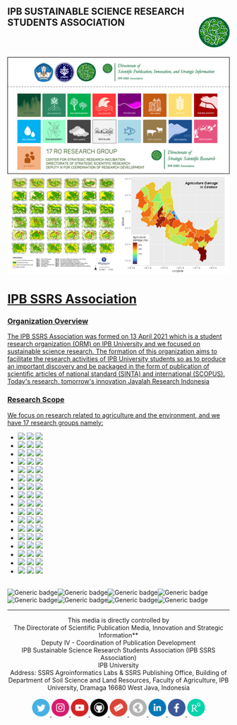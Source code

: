 ## IPB SUSTAINABLE SCIENCE RESEARCH STUDENTS ASSOCIATION <a href="https://ssrs.ipb.ac.id/"><img src="https://github.com/ipbssrs/ipbssrs/blob/693d507fb5bb54c072fa98cbe94a675ad8128b74/figure-depan/Logo2_kecil.png" align="right" width="70" />
<br />
<br />


![logo](https://github.com/ipbssrs/ipbssrs/blob/cdb6e10676bc227677b02ff79f45ec5500517bf3/17%20RO_b.png)
 <a href="https://iopscience.iop.org/article/10.1088/1755-1315/918/1/012011/meta">
  <img src="https://github.com/ipbssrs/ipbssrs/blob/eafa1f3e47d7f4bc30c6d239a0aef5d3762f2f89/figure-depan/Isatrop-peta.png" alt="Vegetation-Map" title="Vegetation Map" width="50%" align="center"/><a href="https://github.com/ipbssrs/RO7-Food"><img src="https://github.com/ipbssrs/ipbssrs/blob/eafa1f3e47d7f4bc30c6d239a0aef5d3762f2f89/figure-depan/agroloss-peta.png" alt="Agriculture-Loss" title="Agriculture Loss" width="50%" align="center"/>

# IPB SSRS Association
### Organization Overview
The IPB SSRS Association was formed on 13  April 2021 which is a student research organization (ORM) on IPB University and we focused on sustainable science research. The formation of this organization aims to facilitate the research activities of IPB University students so as to produce an important discovery and be packaged in the form of publication of scientific articles of national standard (SINTA) and international (SCOPUS). Today's research, tomorrow's innovation Jayalah Research Indonesia

### Research Scope
We focus on research related to agriculture and the environment, and we have 17 research groups namely:
* [![](https://img.shields.io/badge/RO1-Forest-darkgreen?style=for-the-badge)](https://github.com/ipbssrs/RO1-Forest) [![](https://img.shields.io/badge/PROJECT-4-darkgreen?style=for-the-badge)](https://github.com/ipbssrs/RO1-Forest) [![](https://img.shields.io/badge/PUBLICATION-5-darkgreen?style=for-the-badge)](https://github.com/ipbssrs/RO1-Forest)
* [![](https://img.shields.io/badge/RO2-Mangrove_Ecosystem-seagreen?style=for-the-badge)](https://github.com/ipbssrs/RO2-Mangrove)   [![](https://img.shields.io/badge/PROJECT-3-seagreen?style=for-the-badge)](https://github.com/ipbssrs/RO2-Mangrove)  [![](https://img.shields.io/badge/PUBLICATION-5-seagreen?style=for-the-badge)](https://github.com/ipbssrs/RO2-Mangrove)
* [![](https://img.shields.io/badge/RO3-Agroforestry_&_Social_Forestry-green?style=for-the-badge)](https://github.com/ipbssrs/RO3-Agroforestry)   [![](https://img.shields.io/badge/PROJECT-2-green?style=for-the-badge)](https://github.com/ipbssrs/RO3-Agroforestry)   [![](https://img.shields.io/badge/PUBLICATION-2-green?style=for-the-badge)](https://github.com/ipbssrs/RO3-Agroforestry)   
* [![](https://img.shields.io/badge/RO4-Disaster-red?style=for-the-badge)](https://github.com/ipbssrs/RO4-Disaster)   [![](https://img.shields.io/badge/PROJECT-1-red?style=for-the-badge)](https://github.com/ipbssrs/RO4-Disaster)   [![](https://img.shields.io/badge/PUBLICATION-1-red?style=for-the-badge)](https://github.com/ipbssrs/RO4-Disaster)   
* [![](https://img.shields.io/badge/RO5-Peatland_Ecosystem-purple?style=for-the-badge)](https://github.com/ipbssrs/RO5-Peatland)   [![](https://img.shields.io/badge/PROJECT-1-purple?style=for-the-badge)](https://github.com/ipbssrs/RO5-Peatland)   [![](https://img.shields.io/badge/PUBLICATION-1-purple?style=for-the-badge)](https://github.com/ipbssrs/RO5-Peatland)   
* [![](https://img.shields.io/badge/RO6-Urban_Dynamics-darkgoldenrod?style=for-the-badge)](https://github.com/ipbssrs/RO6-Urban)   [![](https://img.shields.io/badge/PROJECT-4-darkgoldenrod?style=for-the-badge)](https://github.com/ipbssrs/RO6-Urban)   [![](https://img.shields.io/badge/PUBLICATION-5-darkgoldenrod?style=for-the-badge)](https://github.com/ipbssrs/RO6-Urban)   
* [![](https://img.shields.io/badge/RO7-Food-gold?style=for-the-badge)](https://github.com/ipbssrs/RO7-Food)   [![](https://img.shields.io/badge/PROJECT-3-gold?style=for-the-badge)](https://github.com/ipbssrs/RO7-Food)   [![](https://img.shields.io/badge/PUBLICATION-4-gold?style=for-the-badge)](https://github.com/ipbssrs/RO7-Food)   
* [![](https://img.shields.io/badge/RO8-Land_&_Sea_Reclamation-darkred?style=for-the-badge)](https://github.com/ipbssrs/RO8-Reclamation)   [![](https://img.shields.io/badge/PROJECT-4-darkred?style=for-the-badge)](https://github.com/ipbssrs/RO8-Reclamation)   [![](https://img.shields.io/badge/PUBLICATION-4-darkred?style=for-the-badge)](https://github.com/ipbssrs/RO8-Reclamation)   
* [![](https://img.shields.io/badge/RO9-Hydrology_&_Limnology-blue?style=for-the-badge)](https://github.com/ipbssrs/RO9-Hydrology)   [![](https://img.shields.io/badge/PROJECT-1-blue?style=for-the-badge)](https://github.com/ipbssrs/RO9-Hydrology)  [![](https://img.shields.io/badge/PUBLICATION-2-blue?style=for-the-badge)](https://github.com/ipbssrs/RO9-Hydrology)
* [![](https://img.shields.io/badge/RO10-Biodiversity-aquamarine?style=for-the-badge)](https://github.com/ipbssrs/RO10-Biodiversity)  [![](https://img.shields.io/badge/PROJECT-2-aquamarine?style=for-the-badge)](https://github.com/ipbssrs/RO10-Biodiversity)  [![](https://img.shields.io/badge/PUBLICATION-1-aquamarine?style=for-the-badge)](https://github.com/ipbssrs/RO10-Biodiversity)  
* [![](https://img.shields.io/badge/RO11-Climate-grey?style=for-the-badge)](https://github.com/ipbssrs/RO11-Climate)  [![](https://img.shields.io/badge/PROJECT-1-grey?style=for-the-badge)](https://github.com/ipbssrs/RO11-Climate)  [![](https://img.shields.io/badge/RO11-Climate-grey?style=for-the-badge)](https://github.com/ipbssrs/RO11-Climate)  
* [![](https://img.shields.io/badge/RO12-Rural_&_Village-darkgrey?style=for-the-badge)](https://github.com/ipbssrs/RO12-Village)  [![](https://img.shields.io/badge/PROJECT-1-darkgrey?style=for-the-badge)](https://github.com/ipbssrs/RO12-Village)  [![](https://img.shields.io/badge/PUBLICATION-1-darkgrey?style=for-the-badge)](https://github.com/ipbssrs/RO12-Village)  
* [![](https://img.shields.io/badge/RO13-Fish_&_Aquaculture-darkturquoise?style=for-the-badge)](https://github.com/ipbssrs/RO13-Fish)  [![](https://img.shields.io/badge/PROJECT-1-darkturquoise?style=for-the-badge)](https://github.com/ipbssrs/RO13-Fish)  [![](https://img.shields.io/badge/PUBLICATION-1-darkturquoise?style=for-the-badge)](https://github.com/ipbssrs/RO13-Fish)  
* [![](https://img.shields.io/badge/RO14-Livestock_&_Pasture-darkkhaki?style=for-the-badge)](https://github.com/ipbssrs/RO14-Livestock)  [![](https://img.shields.io/badge/PROJECT-1-darkkhaki?style=for-the-badge)](https://github.com/ipbssrs/RO14-Livestock)  [![](https://img.shields.io/badge/PUBLICATION-1-darkkhaki?style=for-the-badge)](https://github.com/ipbssrs/RO14-Livestock)  
* [![](https://img.shields.io/badge/RO15-Coastal_&_Marine-darkgrey?style=for-the-badge)](https://github.com/ipbssrs/RO15-Coastal)   [![](https://img.shields.io/badge/PROJECT-1-darkgrey?style=for-the-badge)](https://github.com/ipbssrs/RO15-Coastal)   [![](https://img.shields.io/badge/PUBLICATION-1-darkgrey?style=for-the-badge)](https://github.com/ipbssrs/RO15-Coastal)   
* [![](https://img.shields.io/badge/RO16-Tourism_&_Ecotourism-pink?style=for-the-badge)](https://github.com/ipbssrs/RO16-Tourism)   [![](https://img.shields.io/badge/PROJECT-1-pink?style=for-the-badge)](https://github.com/ipbssrs/RO16-Tourism)   [![](https://img.shields.io/badge/PUBLICATION-1-pink?style=for-the-badge)](https://github.com/ipbssrs/RO16-Tourism)   
* [![](https://img.shields.io/badge/RO17-Society-orange?style=for-the-badge)](https://github.com/ipbssrs/RO17-Society)  [![](https://img.shields.io/badge/PROJECT-1-orange?style=for-the-badge)](https://github.com/ipbssrs/RO17-Society)  [![](https://img.shields.io/badge/PUBLICATION-1-orange?style=for-the-badge)](https://github.com/ipbssrs/RO17-Society)
  
 
<br /> ![Generic badge](https://img.shields.io/badge/RStudio-75AADB?style=for-the-badge&logo=RStudio&logoColor=white)![Generic badge](https://img.shields.io/badge/Colab-F9AB00?style=for-the-badge&logo=googlecolab&color=525252)![Generic badge](https://img.shields.io/badge/Visual_Studio-5C2D91?style=for-the-badge&logo=visual%20studio&logoColor=white)![Generic badge](https://img.shields.io/badge/Spyder%20Ide-FF0000?style=for-the-badge&logo=spyder%20ide&logoColor=white)
<br /> ![Generic badge](https://img.shields.io/badge/R-276DC3?style=for-the-badge&logo=r&logoColor=white)![Generic badge](https://img.shields.io/badge/JavaScript-F7DF1E?style=for-the-badge&logo=javascript&logoColor=black)![Generic badge](https://img.shields.io/badge/Python-14354C?style=for-the-badge&logo=python&logoColor=white)![Generic badge](https://img.shields.io/badge/Markdown-000000?style=for-the-badge&logo=markdown&logoColor=white)
 

________________________________________________________________________________________________________________________________________________________

<p align="center">
 This media is directly controlled by 
 <br /> The Directorate of Scientific Publication Media, Innovation and Strategic Information**
 <br /> Deputy IV - Coordination of Publication Development 
 <br /> IPB Sustainable Science Research Students Association (IPB SSRS Association)
 <br /> IPB University
 <br /> Address: SSRS Agroinformatics Labs & SSRS Publishing Office, Building of Department of Soil Science and Land Resources, Faculty of Agriculture, IPB University, Dramaga 16680 West Java, Indonesia
 <br /> 
 <br /> <a href="https://twitter.com/ipbssrs_assoc">
  <img src="https://github.com/ipbssrs/ipbssrs/blob/9d7075b4b916601af7be6b1a809b79ca3ae9e6c5/logo-media/twitter.png" alt="Twitter" title="Twitter" width="40" height="40" /><a href="https://www.instagram.com/ipbssrs.assoc/">
  <img src="https://github.com/ipbssrs/ipbssrs/blob/9d7075b4b916601af7be6b1a809b79ca3ae9e6c5/logo-media/instagram.png" alt="instagram" title="instagram" width="40" height="40" /><a href="https://www.youtube.com/@ipbssrsassociation254">
  <img src="https://github.com/ipbssrs/ipbssrs/blob/9d7075b4b916601af7be6b1a809b79ca3ae9e6c5/logo-media/youtube.png" alt="youtube" title="youtube" width="40" height="40" /><a href="https://github.com/ipbssrs">
  <img src="https://github.com/ipbssrs/ipbssrs/blob/9d7075b4b916601af7be6b1a809b79ca3ae9e6c5/logo-media/github.png" alt="github" title="github" width="40" height="40" /><a href="ssrs@apps.ipb.ac.id">
  <img src="https://github.com/ipbssrs/ipbssrs/blob/9d7075b4b916601af7be6b1a809b79ca3ae9e6c5/logo-media/mail.png" alt="mail" title="mail" width="40" height="40" /><a href="https://ssrs.ipb.ac.id/">
  <img src="https://github.com/ipbssrs/ipbssrs/blob/9d7075b4b916601af7be6b1a809b79ca3ae9e6c5/logo-media/www.png" alt="website" title="website" width="40" height="40" /><a href="https://www.linkedin.com/company/ipb-sustainable-science-research-students-association/">
  <img src="https://github.com/ipbssrs/ipbssrs/blob/9d7075b4b916601af7be6b1a809b79ca3ae9e6c5/logo-media/linkedin.png" alt="Linkedin" title="Linkedin" width="40" height="40" /><a href="https://www.facebook.com/people/IPB-SSRS-Association/100082564195815/">
  <img src="https://github.com/ipbssrs/ipbssrs/blob/9d7075b4b916601af7be6b1a809b79ca3ae9e6c5/logo-media/facebook.png" alt="facebook" title="facebook" width="40" height="40" /><a href="https://www.researchgate.net/lab/IPB-SSRS-Association-Ipb-Ssrs-Association-2">
  <img src="https://github.com/ipbssrs/ipbssrs/blob/72c1d782bba8589d5429e8cb2426dccf50f11b6e/logo-media/1200px-ResearchGate_icon_SVG.svg.png" alt="ResearchGate" title="ResearchGate" width="40" height="40" />
</p>
